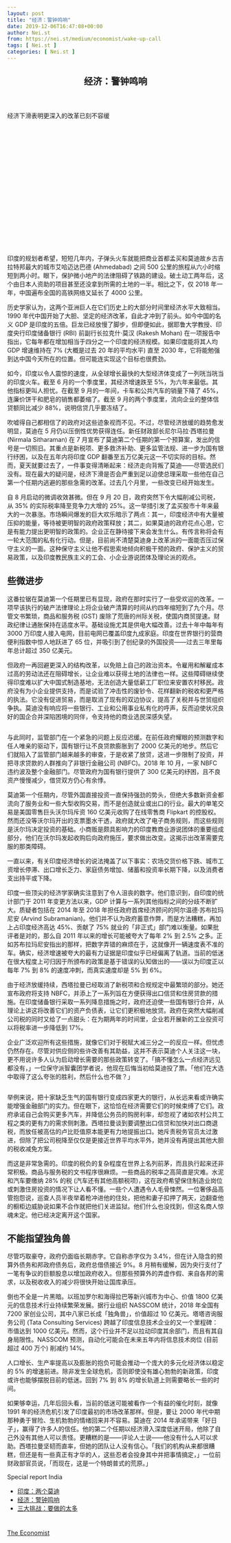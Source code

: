 ```yaml
---
layout: post
title: "经济：警钟鸣响"
date: 2019-12-06T16:47:08+00:00
author: Nei.st
from: https://nei.st/medium/economist/wake-up-call
tags: [ Nei.st ]
categories: [ Nei.st ]
---
```


<article class="post-10157 post type-post status-publish format-standard hentry category-economist" id="post-10157">
 <header class="page-header medium Archives">
  <div class="page-header__image">
  </div>
  <div class="page-header__content">
   <h1 class="page-title text-align-center">
    经济：警钟鸣响
   </h1>
  </div>
 </header>
 <div class="entry-content aesop-entry-content" id="post-10157-content">
  <link as="font" crossorigin="anonymous" href="//cdn.jsdelivr.net/gh/0nd1jyU39XQ/_/glyph/font-face/0uIzqoZjSuJfvSBnvgXTcApMtcVhMcpr.woff" rel="preload" type="font/woff"/>
  <link as="font" crossorigin="anonymous" href="//cdn.jsdelivr.net/gh/0nd1jyU39XQ/_/glyph/font-face/1sTnSLZWDKucPX6SAk.woff" rel="preload" type="font/woff"/>
  <p class="blog-post__description">
   经济下滑表明更深入的改革已刻不容缓
  </p>
  <span id="more-10157">
  </span>
  <div class="navigation__primary-inner">
   <a class="economist__link-logo" href="//nei.st/medium/economist">
   </a>
  </div>
  <div class="container img component-image">
   <div class="aspectRatioPlaceholder" style="padding-bottom:56.25%;height: 0;">
    <div class="progressiveMedia" data-height="720" data-width="1280">
     <img alt="" class="progressiveMedia-image" data-src="https://cdn.jsdelivr.net/gh/0nd1jyU39XQ/_/img/1/e52bf525ly1g9aem39uwaj20zk0k0gxz.jpg" src="https://cdn.jsdelivr.net/gh/0nd1jyU39XQ/_/img/1/e52bf525ly1g9aem39uwaj20zk0k0gxz.jpg"/>
    </div>
   </div>
  </div>
  <p>
   印度的规划者希望，短短几年内，子弹头火车就能把商业首都孟买和莫迪故乡古吉拉特邦最大的城市艾哈迈达巴德 (Ahmedabad) 之间 500 公里的旅程从六小时缩短到两小时。眼下，保护微小地产的法律阻碍了铁路的建设。破土动工两年后，这个由日本人资助的项目甚至还没拿到所需的土地的一半。相比之下，仅 2018 年一年，中国遍布全国的高铁网络又延长了 4000 公里。
  </p>
  <p>
   历史学家认为，这两个亚洲巨人在它们历史上的大部分时间里经济水平大致相当。1990 年代中国开始了大胆、坚定的经济改革，自此才冲到了前头。如今中国的名义 GDP 是印度的五倍。巨龙已经放慢了脚步，但即便如此，据耶鲁大学教授、印度央行印度储备银行 (RBI) 前副行长拉克什·莫汉 (Rakesh Mohan) 在一项报告中指出，它每年都在增加相当于四分之一个印度的经济规模。如果印度能将其人均 GDP 增速维持在 7% (大概是过去 20 年的平均水平) 直至 2030 年，它将能勉强到达中国今天所在的位置。但可能连实现这个目标也很费劲。
  </p>
  <p>
   如今，印度以令人震惊的速度，从全球增长最快的大型经济体变成了一列咣当咣当的印度火车。截至 6 月的一个季度里，其经济增速跌至 5%，为六年来最低。其他指标更叫人担忧。在截至 9 月的一年间，卡车和公共汽车的销量下降了 45%，连廉价饼干和肥皂的销售都萎缩了。截至 9 月的两个季度里，流向企业的整体信贷额同比减少 88%，说明信贷几乎要冻结了。
  </p>
  <p>
   吹嘘得自己都相信了的政府对这些迹象视而不见。不过，尽管经济放缓的趋势愈发明显，莫迪在 5 月仍以压倒性优势获得连任。新任财政部长尼尔马拉·西塔拉曼 (Nirmala Sitharaman) 在 7 月宣布了莫迪第二个任期的第一个预算案，发出的信号是一切照旧。其重点是新税项、更多救济补助、更多监管法规、进一步为国有银行纾困，以及在五年内将印度 GDP 翻番至五万亿美元这一不切实际的目标。然而，夏天就要过去了，一件事变得清晰起来：经济走向背叛了莫迪——尽管选民们没有。现在最大的疑问是，经济下滑是否会严重到足以迫使总理采取一些他在自己第一个任期内逃避的那些急需的改革。过去几个月里，一些改变已经开始发生。
  </p>
  <p>
   自 8 月启动的微调收效甚微。但在 9 月 20 日，政府突然下令大幅削减公司税，从 35% 的实际税率降至竞争力大增的 25%。这一举措引发了孟买股市十年来最大的一次暴涨。市场瞬间爆发的巨大欢乐暗示了两点：其一，印度经济中有大量被压抑的能量，等待被更明智的政府政策释放；其二，如果莫迪的政府花点心思，它是有能力提出更明智的政策的。企业正在静待接下来会发生什么。有传言称将会有一轮大范围的私有化行动。但是，目前尚不清楚莫迪身上改革派的一面能否压过保守主义的一面。这种保守主义让他不假思索地倾向积极干预的政府、保护主义的贸易政策，以及印度教民族主义的工会、小企业游说团体及理论派的观点。
  </p>
  <div class="code-block code-block-1" style="margin: 8px 0; clear: both;">
   <div class="container ads_KbHEVhh8Rw">
    <div class="card card--blog post-sidebar">
     <div class="card-body">
      <div class="logo_ngcontent-kty-0">
      </div>
      <div class="iframe-blocker U6XAMK63Vh00WqvF2BacIQ">
       <div class="background-h60B">
       </div>
       <div class="WumZiPCS4MeMw4pxQ">
       </div>
      </div>
     </div>
     <div class="card-footer">
      <div class="card-footer-wrapper" layout="row bottom-left">
      </div>
     </div>
    </div>
   </div>
  </div>
  <h2>
   些微进步
  </h2>
  <p>
   这番拉锯在莫迪第一个任期里已有显现，政府在那时实行了一些受欢迎的改革。一项早该执行的破产法律理论上将企业破产清算的时间从约四年缩短到了九个月。尽管文书繁琐，商品和服务税 (GST) 废除了荒唐的州际关税，使国内商贸提速。财政纪律让通胀保持在适度水平。基础设施尤其是供电大幅改善。过去十年中每年有 3000 万印度人接入电网，目前电网已覆盖印度九成家庭。印度在世界银行的营商便利指数中惊人地跃进了 65 位，并吸引到了创纪录的外国投资——过去三年里每年总计超过 350 亿美元。
  </p>
  <p>
   但政府一再回避更深入的结构改革，以免赔上自己的政治资本。令雇用和解雇成本过高的劳动法还在阻碍增长，让企业难以获得土地的法律也一样。这些障碍继续使得印度难以扩大中国式制造基地，无法创造大量低薪工厂职位来安置农村移民。政府没有为小企业提供支持，而是试验了冲击性的废钞令、花样翻新的税收和更严格的执法。它没有促进贸易，而是取消了现有的双边协议，提高了关税并与世贸组织争执。莫迪没有响应将一些银行、工业和公用事业私有化的呼声，反而迫使状况良好的国企合并深陷困境的同伴，令支持他的商业选民深感失望。
  </p>
  <div class="container img">
   <figure class="image-rightalign">
    <div class="aspectRatioPlaceholder">
     <div class="progressiveMedia" data-height="708" data-width="608">
      <img alt="" class="progressiveMedia-image lazyload" data-src="https://cdn.jsdelivr.net/gh/0nd1jyU39XQ/_/img/1/e52bf525ly1g9aeoh5zrhj20gw0joaas.jpg" id="zoom-default" src="https://cdn.jsdelivr.net/gh/0nd1jyU39XQ/_/img/1/e52bf525ly1g9aeoh5zrhj20gw0joaas.jpg"/>
     </div>
    </div>
   </figure>
  </div>
  <p>
   与此同时，监管部门在一个紧急的问题上反应迟缓。在前任政府耀眼的预测数字和任人唯亲的驱动下，国有银行让不良贷款膨胀到了 2000 亿美元的地步。然后它们就陷入了监管部门越来越多的审查，于是收紧了放贷，这进一步限制了投资，并把寻求贷款的人群推向了非银行金融公司 (NBFC)。2018 年 10 月，一家 NBFC 违约波及整个金融部门。尽管政府为国有银行提供了 300 亿美元的纾困，且不良资产慢慢减少，借贷双方仍心有余悸。
  </p>
  <p>
   莫迪第一个任期内，尽管外国直接投资一直保持强劲的势头，但绝大多数新资金都流向了服务业和一些大型收购交易，而不是创造就业或出口的行业。最大的单笔交易是美国零售巨头沃尔玛斥资 160 亿美元收购了在线零售商 Flipkart 的控股权。然而还没等沃尔玛开出的支票墨水干透，政府就大改了电子商务规则，而这些规则是沃尔玛决定投资的基础。小商贩是颇具影响力的印度教商业游说团体的重要组成部分，他们在沃尔玛发起收购后向政府施压，要求做出改变。这揭示出改革需要克服的那类障碍。
  </p>
  <p>
   一直以来，有关印度经济增长的说法掩盖了以下事实：农场交货价格下跌、城市工资增长停滞、出口增长乏力、家庭债务增加、储蓄和投资率长期下降，以及消费者支出持平或下降。
  </p>
  <p>
   印度一些顶尖的经济学家确实注意到了令人沮丧的数字。他们意识到，自印度的统计部门于 2011 年变更方法以来，GDP 计算与一系列其他指标之间的分歧不断扩大。质疑者包括在 2014 年至 2018 年担任政府首席经济顾问的阿尔温德·苏布拉玛尼安 (Arvind Subramanian)。他们并不认为政府蓄意作弊，而是方法糟糕，再加上占印度经济高达 45%、贡献了 75% 就业的「非正式」部门难以衡量。如果批评者是对的，那么自 2011 年以来的增长可能被夸大了每年 2% 到 2.5% 之多。正如苏布拉玛尼安指出的那样，把数字弄错的麻烦在于，这就像开一辆速度表不准的车。确实，经济增速被夸大的最有力证据是印度似乎已经偏离了轨道。当前的低迷在很大程度上可归因于所颁布的政策是基于错误的认知做出的——误以为印度正以每年 7% 到 8% 的速度冲刺，而真实速度却是 5% 到 6%。
  </p>
  <div class="code-block code-block-1" style="margin: 8px 0; clear: both;">
   <div class="container ads_KbHEVhh8Rw">
    <div class="card card--blog post-sidebar">
     <div class="card-body">
      <div class="logo_ngcontent-kty-0">
      </div>
      <div class="iframe-blocker U6XAMK63Vh00WqvF2BacIQ">
       <div class="background-h60B">
       </div>
       <div class="WumZiPCS4MeMw4pxQ">
       </div>
      </div>
     </div>
     <div class="card-footer">
      <div class="card-footer-wrapper" layout="row bottom-left">
      </div>
     </div>
    </div>
   </div>
  </div>
  <p>
   由于经济放缓持续，西塔拉曼已经取消了新税项和合规规定中最繁琐的部分。她还宣布政府将支持 NBFC，并添上了一系列旨在方便获得出口信贷和住房贷款的措施。在印度储备银行采取一系列降息措施之时，政府还迫使一些国有银行合并，从理论上讲这将改善它们的资产负债表，让它们更积极地放贷。政府在突然大幅削减公司税的同时又给了一点甜头：在为期两年的时间里，企业若开展新的工业投资可以将税率进一步降低到 17%。
  </p>
  <p>
   企业广泛欢迎所有这些措施，就像它们对于税赋大减三分之一的反应一样。但忧虑仍然存在。尽管对供应侧的些许改善有其助益，这并不表示莫迪个人关注这一块，更不用说许多人认为启动增长需要的那些政策转变了。「搞不懂怎么一点经济远见都没有，」一位保守派智囊团学者说，他现在后悔当初给莫迪投了票。「他们在大选中取得了这么夸张的胜利，然后什么也不做？」
  </p>
  <div class="container img">
   <figure class="image-rightalign">
    <div class="aspectRatioPlaceholder">
     <div class="progressiveMedia" data-height="720" data-width="608">
      <img alt="" class="progressiveMedia-image lazyload" data-src="https://cdn.jsdelivr.net/gh/0nd1jyU39XQ/_/img/1/e52bf525ly1g9aepmzrr7j20gw0k03z6.jpg" id="zoom-default" src="https://cdn.jsdelivr.net/gh/0nd1jyU39XQ/_/img/1/e52bf525ly1g9aepmzrr7j20gw0k03z6.jpg"/>
     </div>
    </div>
   </figure>
  </div>
  <p>
   举例来说，把十家缺乏生气的国有银行变成四家更大的银行，从长远来看或许确实能增强金融部门的实力。但在眼下，这恰恰在经济需要它们的时候束缚了它们。政府承诺自己会购买更多汽车，并降低公务员的购房利率，却忽视了诸如农村公共工程之类的更有力的需求侧刺激。西塔拉曼谈到要调整出口信贷和加快对出口商退税，而放任被高估的卢比贬值原本能更有力地提振出口。她斥责税务官员太过激进，但除了把公司税降至仅仅是更接近世界平均水平外，她并没有再提出其他大胆的税收减免方案。
  </p>
  <p>
   而这是非常急需的。印度的税负的复杂程度在世界上名列前茅，而且执行起来还非常积极。商品与服务税的文书程序很麻烦。一些商品的税率之高简直是灾难。水泥和汽车要缴纳 28% 的税 (汽车还有其他高额税项)，这在政府希望保住制造业岗位或刺激住房投资的情况下让人看不懂。一些个人遭遇令人毛骨悚然。一位奢侈品高管抱怨说，巡查人员半夜举着枪冲进他的住处，把他和妻子扣押了两天，边翻查他的橱柜边威胁说如果不合作就把他们关进监狱。他们什么也没找到，但这名商人惊魂未定。他已经决定离开这个国家。
  </p>
  <h2>
   不能指望独角兽
  </h2>
  <p>
   尽管巧取豪夺，政府仍面临长期赤字。它自称赤字仅为 3.4%，但在计入隐含的预算外债务和邦政府债务后，政府总借债接近 9%。8 月稍有缓解，因为央行支付了一笔有争议的巨额股息以增加政府收入。但那些预算外的弄虚作假、来自各邦的需求，以及税收收入的减少将很快开始让国库承压。
  </p>
  <p>
   倒也不全是一片黑暗。以班加罗尔和海得拉巴等新兴城市为中心、价值 1800 亿美元的信息技术行业持续繁荣发展。据行业组织 NASSCOM 统计，2018 年全国有 7200 家创业公司，其中八家已长成「独角兽」，价值超过 10 亿美元。塔塔咨询服务公司 (Tata Consulting Services) 跨越了印度信息技术企业的又一个里程碑：市值达到 1000 亿美元。然而，这个行业并不足以拉动印度其余部门，而且有其自身局限性。NASSCOM 预测，自动化可能会在未来五年内将信息技术岗位 (目前超过 400 万个) 削减约 14%。
  </p>
  <div class="code-block code-block-1" style="margin: 8px 0; clear: both;">
   <div class="container ads_KbHEVhh8Rw">
    <div class="card card--blog post-sidebar">
     <div class="card-body">
      <div class="logo_ngcontent-kty-0">
      </div>
      <div class="iframe-blocker U6XAMK63Vh00WqvF2BacIQ">
       <div class="background-h60B">
       </div>
       <div class="WumZiPCS4MeMw4pxQ">
       </div>
      </div>
     </div>
     <div class="card-footer">
      <div class="card-footer-wrapper" layout="row bottom-left">
      </div>
     </div>
    </div>
   </div>
  </div>
  <p>
   人口增长、生产率提高以及膨胀的抱负可能会推动一个庞大的多元化经济体以稳定的 5% 的增速前进。除非发生全球危机，否则即使没有雄心勃勃的新政策，印度或许也能够摆脱目前的低迷。回到 7% 到 8% 的增长轨道上则需要略长一些的时间。
  </p>
  <p>
   如果够幸运，几年后回头看，当前的低迷可能被看作一个有益的催化时刻，就像 1991 年的经济危机引发了印度最初的市场改革那样。但是，要让 2000 年代中期那种勇于冒险、生机勃勃的情绪回来并不容易。莫迪在 2014 年承诺带来「好日子」，赢得了许多人的信任。他的第二个任期以经济滑入深度低迷开局，他除了自己外没有其他人可以责怪。更糟糕的是——评论人士说——他没有什么人可以求助。西塔拉曼坚韧而直率，但她的团队让人没有信心。「我们的机构从来都很糟糕，但还是有一些真正有才华的人，这些忍者会投身其中并把事情搞定，」一位前财政部官员说，「而现在，这是一个特朗普式的荒原。」
  </p>
  <div class="js-elevateBottomRecirc u-marginTop40 u-xs-marginTop0 u-backgroundGrayLightest">
   <div class="elevate-container u-paddingBottom60 u-paddingHorizontal10 u-xs-paddingTop30">
    <div class="u-flexStretch u-paddingVertical32 u-xs-flexColumn u-xs-paddingTop0">
     <div class="u-width220 u-flex0 u-relative u-xs-hide">
      <div class="aspectRatioPlaceholder">
       <div class="progressiveMedia" data-height="4301" data-width="3270">
        <img alt="" class="progressiveMedia-image lazyload" data-src="https://cdn.jsdelivr.net/gh/0nd1jyU39XQ/_/img/1/e52bf525ly1g9aeet2dq0j22iu3bhkjl.jpg" id="zoom-default" src="https://cdn.jsdelivr.net/gh/0nd1jyU39XQ/_/img/1/e52bf525ly1g9aeet2dq0j22iu3bhkjl.jpg"/>
       </div>
      </div>
     </div>
     <div class="u-width100pct u-marginBottom20 u-xs-show elevateCoverShadow">
      <div class="aspectRatioPlaceholder">
       <div class="progressiveMedia" data-height="4301" data-width="3270">
        <img alt="" class="progressiveMedia-image lazyload" data-src="https://cdn.jsdelivr.net/gh/0nd1jyU39XQ/_/img/1/e52bf525ly1g9aeet2dq0j22iu3bhkjl.jpg" id="zoom-default" src="https://cdn.jsdelivr.net/gh/0nd1jyU39XQ/_/img/1/e52bf525ly1g9aeet2dq0j22iu3bhkjl.jpg"/>
       </div>
      </div>
     </div>
     <div class="u-flex1 u-flexColumn u-paddingVertical20 u-marginLeft40 u-borderBottomLighter u-borderBox u-minHeight280 u-xs-sizeFullWidth u-xs-paddingBottom30 u-xs-paddingTop10 u-xs-margin0 u-xs-minHeightAuto">
      <div class="blog-post__siblings-list-aside">
       <span class="blog-post__side-accent-rule">
        Special report
       </span>
       <span class="blog-post__side-title">
        India
       </span>
       <ul class="blog-post__siblings-list">
        <li class="blog-post__siblings-list__article">
         <a class="blog-post__siblings-list__article__link" href="https://nei.st/medium/economist/the-two-modis">
          <span class="blog-post__siblings-list__title">
           印度：两个莫迪
          </span>
         </a>
        </li>
        <li class="blog-post__siblings-list__article">
         <a class="blog-post__siblings-list__article__link" href="https://nei.st/medium/economist/wake-up-call">
          <span class="blog-post__siblings-list__title">
           经济：警钟鸣响
          </span>
         </a>
        </li>
        <li class="blog-post__siblings-list__article">
         <a class="blog-post__siblings-list__article__link" href="https://nei.st/medium/economist/too-much-to-do">
          <span class="blog-post__siblings-list__title">
           三大挑战：要做的太多
          </span>
         </a>
        </li>
       </ul>
      </div>
     </div>
    </div>
   </div>
  </div>
  <div class="container ag ah">
   <div class="fe n el">
    <a class="dt du bn bo bp bq br bs bt bu dv dw bx by dx dy" href="https://nei.st/tag/global-supply-chains?source=https://www.economist.com/special-report/2019/10/24/a-downturn-in-india-reveals-the-desperate-need-for-deeper-reform">
     <div class="c ff fg ag ah fh el fi fj ce fk fl fm fn fo fp fq fr fs ft fu">
      <div class="bs em en eo ep eq fv ah fw fg ag bm eu fx q fy fz p ac">
      </div>
     </div>
    </a>
   </div>
  </div>
  <div class="code-block code-block-2" style="margin: 8px 0; clear: both;">
   <br/>
   <div class="container ads_KbHEVhh8Rw">
    <div class="card card--blog post-sidebar">
     <div class="card-body">
      <div class="logo_ngcontent-kty-0">
      </div>
      <div class="iframe-blocker U6XAMK63Vh00WqvF2BacIQ">
       <div class="background-h60B">
       </div>
       <div class="WumZiPCS4MeMw4pxQ">
       </div>
      </div>
     </div>
     <div class="card-footer">
      <div class="card-footer-wrapper" layout="row bottom-left">
      </div>
     </div>
    </div>
   </div>
  </div>
 </div>
 <footer class="entry-footer">
  <div class="categories icon-link">
   <a href="https://nei.st/category/medium/economist" rel="category tag">
    The Economist
   </a>
  </div>
 </footer>
</article>

